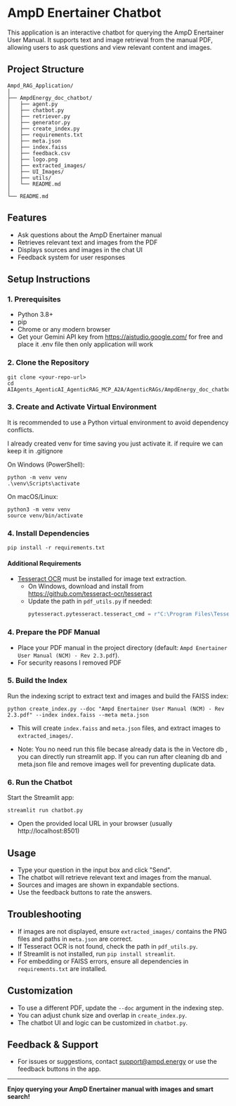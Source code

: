 
# AmpD Enertainer Chatbot

This application is an interactive chatbot for querying the AmpD Enertainer User Manual. It supports text and image retrieval from the manual PDF, allowing users to ask questions and view relevant content and images.

## Project Structure

```
Ampd_RAG_Application/
│
├── AmpdEnergy_doc_chatbot/
│   ├── agent.py
│   ├── chatbot.py
│   ├── retriever.py
│   ├── generator.py
│   ├── create_index.py
│   ├── requirements.txt
│   ├── meta.json
│   ├── index.faiss
│   ├── feedback.csv
│   ├── logo.png
│   ├── extracted_images/
│   ├── UI_Images/
│   ├── utils/
│   └── README.md
│
└── README.md
```

## Features
- Ask questions about the AmpD Enertainer manual
- Retrieves relevant text and images from the PDF
- Displays sources and images in the chat UI
- Feedback system for user responses

## Setup Instructions

### 1. Prerequisites
- Python 3.8+
- pip
- Chrome or any modern browser
- Get your Gemini API key from  https://aistudio.google.com/ for free and place it .env file
   then only application will work

### 2. Clone the Repository
```
git clone <your-repo-url>
cd AIAgents_AgenticAI_AgenticRAG_MCP_A2A/AgenticRAGs/AmpdEnergy_doc_chatbot
```


### 3. Create and Activate Virtual Environment
It is recommended to use a Python virtual environment to avoid dependency conflicts.

I already created venv for time saving you just activate it. if require we can keep it in .gitignore

On Windows (PowerShell):
```
python -m venv venv
.\venv\Scripts\activate
```

On macOS/Linux:
```
python3 -m venv venv
source venv/bin/activate
```

### 4. Install Dependencies
```
pip install -r requirements.txt
```

#### Additional Requirements
- [Tesseract OCR](https://github.com/tesseract-ocr/tesseract) must be installed for image text extraction.
    - On Windows, download and install from https://github.com/tesseract-ocr/tesseract
    - Update the path in `pdf_utils.py` if needed:
      ```python
      pytesseract.pytesseract.tesseract_cmd = r"C:\Program Files\Tesseract-OCR\tesseract.exe"
      ```

### 4. Prepare the PDF Manual
- Place your PDF manual in the project directory (default: `Ampd Enertainer User Manual (NCM) - Rev 2.3.pdf`).
- For security reasons I removed PDF 

### 5. Build the Index
Run the indexing script to extract text and images and build the FAISS index:
```
python create_index.py --doc "Ampd Enertainer User Manual (NCM) - Rev 2.3.pdf" --index index.faiss --meta meta.json
```
- This will create `index.faiss` and `meta.json` files, and extract images to `extracted_images/`.

- Note: You no need run this file becase already data is the in Vectore db , you can directly run streamlit app. If you can run after cleaning db and meta.json file and remove images well for preventing duplicate data.

### 6. Run the Chatbot
Start the Streamlit app:
```
streamlit run chatbot.py
```
- Open the provided local URL in your browser (usually http://localhost:8501)

## Usage
- Type your question in the input box and click "Send".
- The chatbot will retrieve relevant text and images from the manual.
- Sources and images are shown in expandable sections.
- Use the feedback buttons to rate the answers.

## Troubleshooting
- If images are not displayed, ensure `extracted_images/` contains the PNG files and paths in `meta.json` are correct.
- If Tesseract OCR is not found, check the path in `pdf_utils.py`.
- If Streamlit is not installed, run `pip install streamlit`.
- For embedding or FAISS errors, ensure all dependencies in `requirements.txt` are installed.

## Customization
- To use a different PDF, update the `--doc` argument in the indexing step.
- You can adjust chunk size and overlap in `create_index.py`.
- The chatbot UI and logic can be customized in `chatbot.py`.

## Feedback & Support
- For issues or suggestions, contact support@ampd.energy or use the feedback buttons in the app.

---

**Enjoy querying your AmpD Enertainer manual with images and smart search!**
